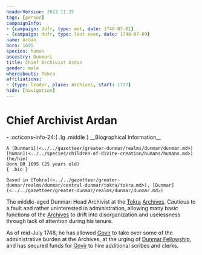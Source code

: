 ```yaml
---
headerVersion: 2023.11.25
tags: [person]
campaignInfo:
- {campaign: dufr, type: met, date: 1748-07-01}
- {campaign: dufr, type: last seen, date: 1748-07-09}
name: Ardan
born: 1695
species: human
ancestry: Dunmari
title: Chief Archivist Ardan
gender: male
whereabouts: Tokra
affiliations:
- {type: leader, place: Archives, start: 1737}
hide: [navigation]
---
```

# Chief Archivist Ardan
<div class="grid cards ext-narrow-margin ext-one-column" markdown>
- :octicons-info-24:{ .lg .middle } __Biographical Information__

    A [Dunmari](<../../gazetteer/greater-dunmar/realms/dunmar/dunmar.md>) [human](<../../species/children-of-divine-creation/humans/humans.md>) (he/him)  
    Born DR 1695 (25 years old)  
    { .bio }

    Based in [Tokra](<../../gazetteer/greater-dunmar/realms/dunmar/central-dunmar/tokra/tokra.md>), [Dunmar](<../../gazetteer/greater-dunmar/realms/dunmar/dunmar.md>)
</div>




The middle-aged Dunmari Head Archivist at the [Tokra](<../../gazetteer/greater-dunmar/realms/dunmar/central-dunmar/tokra/tokra.md>) [Archives](<../../gazetteer/greater-dunmar/realms/dunmar/central-dunmar/tokra/archives.md>). Cautious to a fault and rather uninterested in administration, allowing many basic functions of the [Archives](<../../gazetteer/greater-dunmar/realms/dunmar/central-dunmar/tokra/archives.md>) to drift into disorganization and uselessness through lack of attention during his tenure. 

As of mid-July 1748, he has allowed [Govir](<./govir.md>) to take over some of the administrative burden at the Archives, at the urging of [Dunmar Fellowship](<../pcs/dunmar-fellowship/dunmar-fellowship.md>), and has secured funds for [Govir](<./govir.md>) to hire additional scribes and clerks. 


